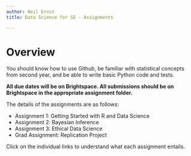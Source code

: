 ```yaml
---
author: Neil Ernst
title: Data Science for SE - Assignments

---
```


# Overview

You should know how to use Github, be familiar with statistical concepts from second year, and be able to write basic Python code and tests.

**All due dates will be on Brightspace. All submissions should be on Brightspace in the appropriate assignment folder.** 

The details of the assignments are as follows:

- Assignment 1: Getting Started with R and Data Science
- Assignment 2: Bayesian Inference
- Assignment 3: Ethical Data Science
- Grad Assignment: Replication Project

Click on the individual links to understand what each assignment entails. 